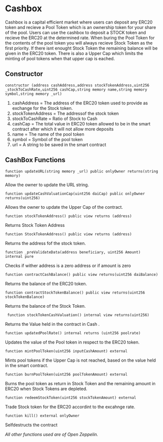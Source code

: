 # Cashbox
Cashbox is a capital efficient market where users can deposit any ERC20 token and recieve a Pool Token which is an ownership token for your share of the pool. Users can use the cashbox to deposit a STOCK token and recieve the ERC20 at the determined rate. When buring the Pool Token for the contents of the pool token you will always recieve Stock Token as the first priority. If there isnt enought Stock Token the remaining balance will be given in the ERC20 token. There is also a Upper Cap which limits the minting of pool tokens when that upper cap is eached.

## Constructor

`constructor (address cashAddress,address stockTokenAddress,uint256 _stockToCashRate,uint256 cashCap,string memory name,string memory symbol,string memory _url) `

1. cashAddress = The address of the ERC20 token used to provide as exchange for the Stock token.
1. stockTokenAddress = The addressof the stock token
1. stockToCashRate = Ratio of Stock to Cash
1. cashCap = The total value in ERC20 token allowed to be in the smart contract after which it will not allow more deposits
1. name = The name of the pool token
1. symbol = Symbol of the pool token
1. url = A string to be saved in the smart contract


## CashBox Functions

 `function updateURL(string memory _url) public onlyOwner returns(string memory)`
 
 Allow the owner to update the URL string.


`function updateCashValuationCap(uint256 daiCap) public onlyOwner returns(uint256)`

Allows the owner to update the Upper Cap of the contract.


`function stockTokenAddress() public view returns (address)`

Returns Stock Token Address

 

`function StockTokenAddress() public view returns (address)`

Returns the address fof the stock token.


`function _preValidateData(address beneficiary, uint256 Amount) internal pure`

Checks if wither address is a zero address or if amount is zero


 `function contractCashBalance() public view returns(uint256 daiBalance)`
 
 Returns the balance of the ERC20 token.
 
 
 `function contractStockTokenBalance() public view returns(uint256 stockTokenBalance)`
 
  Returns the balance of the Stock Token.
 
 
` function stockTokenCashValuation() internal view returns(uint256)`

 Returns the Value held in the contract in Cash .
 
 
 
 `function updatedPoolRate() internal returns (uint256 poolrate)`
 
 Updates the value of the Pool token in respect to the ERC20 token.
 
 
 `function mintPoolToken(uint256 inputCashAmount) external`
 
 Mints pool tokens if the Upper Cap is not reached, based on the value held in the smart contract.
 
 
 `function burnPoolToken(uint256 poolTokenAmount) external`
 
 Burns the pool token as return in Stock Token and the remaining amount in ERC20 when Stock Tokens are depleted.
 
 
 
`function redeemStockToken(uint256 stockTokenAmount) external`

Trade Stock token for the ERC20 accordint to the excahnge rate.

 
 `function kill() external onlyOwner`
 
 Selfdestructs the contract
 

_All other functions used are of Open Zeppelin._

